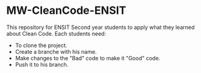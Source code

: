 # MW-CleanCode-ENSIT
This repository for ENSIT Second year students to apply what they learned about Clean Code.
Each students need:
* To clone the project.
* Create a branche with his name.
* Make changes to the "Bad" code to make it "Good" code.
* Push it to his branch.
